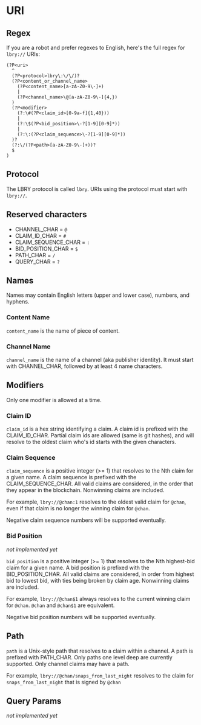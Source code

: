 # URI

## Regex

If you are a robot and prefer regexes to English, here's the full regex for `lbry://` URIs:

```
(?P<uri>
  ^
  (?P<protocol>lbry\:\/\/)?
  (?P<content_or_channel_name>
    (?P<content_name>[a-zA-Z0-9\-]+)
    |
    (?P<channel_name>\@[a-zA-Z0-9\-]{4,})
  )
  (?P<modifier>
    (?:\#(?P<claim_id>[0-9a-f]{1,40}))
    |
    (?:\$(?P<bid_position>\-?[1-9][0-9]*))
    |
    (?:\:(?P<claim_sequence>\-?[1-9][0-9]*))
  )?
  (?:\/(?P<path>[a-zA-Z0-9\-]+))?
  $
)
```

## Protocol

The LBRY protocol is called `lbry`. URIs using the protocol must start with `lbry://`.

## Reserved characters

- CHANNEL_CHAR = `@`
- CLAIM_ID_CHAR = `#`
- CLAIM_SEQUENCE_CHAR = `:`
- BID_POSITION_CHAR = `$`
- PATH_CHAR = `/`
- QUERY_CHAR = `?`

## Names

Names may contain English letters (upper and lower case), numbers, and hyphens.

### Content Name

`content_name` is the name of piece of content.

### Channel Name

`channel_name` is the name of a channel (aka publisher identity). It must start with CHANNEL_CHAR,
followed by at least 4 name characters.

## Modifiers

Only one modifier is allowed at a time.

### Claim ID

`claim_id` is a hex string identifying a claim.
A claim id is prefixed with the CLAIM_ID_CHAR.
Partial claim ids are allowed (same is git hashes), and
will resolve to the oldest claim who's id starts with the given characters.

### Claim Sequence

`claim_sequence` is a positive integer (>= 1) that resolves to the Nth claim for a given name.
A claim sequence is prefixed with the CLAIM_SEQUENCE_CHAR.
All valid claims are considered, in the order that they appear in the blockchain.
Nonwinning claims are included.

For example, `lbry://@chan:1` resolves to the oldest valid claim for `@chan`, even if that claim is no longer the winning claim for `@chan`.

Negative claim sequence numbers will be supported eventually.

### Bid Position

_not implemented yet_

`bid_position` is a positive integer (>= 1) that resolves to the Nth highest-bid claim for a given name.
A bid position is prefixed with the BID_POSITION_CHAR.
All valid claims are considered, in order from highest bid to lowest bid, with ties being broken by claim age.
Nonwinning claims are included.

For example, `lbry://@chan$1` always resolves to the current winning claim for `@chan`. `@chan` and `@chan$1` are equivalent.

Negative bid position numbers will be supported eventually.

## Path

`path` is a Unix-style path that resolves to a claim within a channel.
A path is prefixed with PATH_CHAR.
Only paths one level deep are currently supported.
Only channel claims may have a path.

For example, `lbry://@chan/snaps_from_last_night` resolves to the claim for `snaps_from_last_night` that is signed by `@chan`

## Query Params

_not implemented yet_
